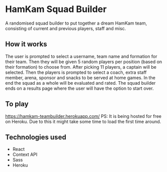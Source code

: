 # HamKam Squad Builder
A randomised squad builder to put together a dream HamKam team, consisting of current and previous players, staff and misc. 

## How it works
The user is prompted to select a username, team name and formation for their team. Then they will be given 5 random players per position (based on their formation) to choose from. After picking 11 players, a captain will be selected. Then the players is prompted to select a coach, extra staff member, arena, sponsor and snacks to be served at home games. In the end the squad as a whole will be evaluated and rated. The squad builder ends on a results page where the user will have the option to start over. 

## To play
https://hamkam-teambuilder.herokuapp.com/
PS: It is being hosted for free on Heroku. Due to this it might take some time to load the first time around. 

## Technologies used
* React
* Context API
* Sass
* Heroku
